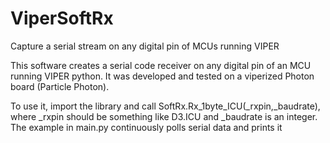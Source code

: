 # ViperSoftRx
Capture a serial stream on any digital pin of MCUs running VIPER 

This software creates a serial code receiver on any digital pin of an MCU running VIPER python.
It was developed and tested on a viperized Photon board (Particle Photon).

To use it, import the library and call SoftRx.Rx_1byte_ICU(_rxpin,_baudrate), where _rxpin should be something like D3.ICU and _baudrate is an integer.
The example in main.py continuously polls serial data and prints it 
